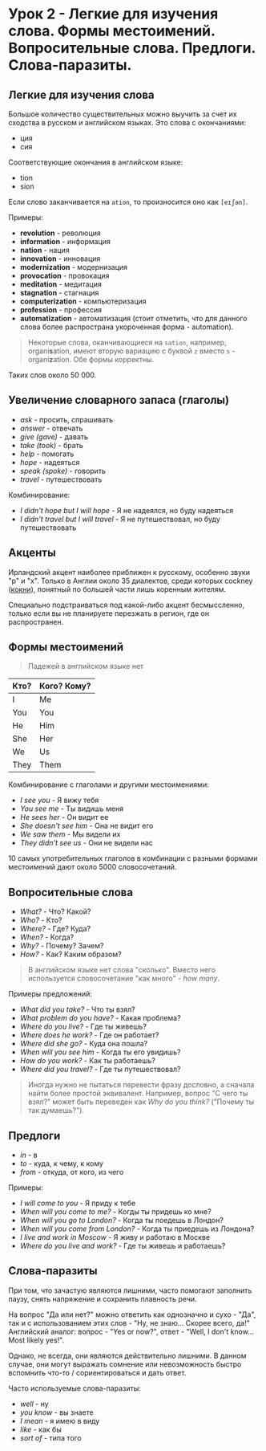 # Урок 2 - Легкие для изучения слова. Формы местоимений. Вопросительные слова. Предлоги. Слова-паразиты.

## Легкие для изучения слова

Большое количество существительных можно выучить за счет их сходства в русском и английском языках. Это слова с
окончаниями:

- ция
- сия

Соответствующие окончания в английском языке:

- tion
- sion

Если слово заканчивается на `ation`, то произносится оно как `[eɪʃən]`.

Примеры:

- **revolution** - революция
- **information** - информация
- **nation** - нация
- **innovation** - инновация
- **modernization** - модернизация
- **provocation** - провокация
- **meditation** - медитация
- **stagnation** - стагнация
- **computerization** - компьютеризация
- **profession** - профессия
- **automatization** - автоматизация (стоит отметить, что для данного слова более распространа укороченная форма -
automation).

> Некоторые слова, оканчивающиеся на `sation`, например, organi**s**ation, имеют вторую вариацию с буквой `z` вместо
> `s` - organi**z**ation. Обе формы корректны.

Таких слов около 50 000.

## Увеличение словарного запаса (глаголы)

- *ask* - просить, спрашивать
- *answer* - отвечать
- *give (gave)* - давать
- *take (took)* - брать
- *help* - помогать
- *hope* - надеяться
- *speak (spoke)* - говорить
- *travel* - путешествовать

Комбинирование:

- *I didn't hope but I will hope* - Я не надеялся, но буду надеяться
- *I didn't travel but I will travel* - Я не путешествовал, но буду путешествовать

## Акценты

Ирландский акцент наиболее приближен к русскому, особенно звуки "р" и "х". Только в Англии около 35 диалектов, среди
которых  cockney ([кокни]), понятный по большей части лишь коренным жителям.

Специально подстраиваться под какой-либо акцент бесмыссленно, только если вы не планируете перезжать в регион, где он
распространен.

## Формы местоимений

> Падежей в английском языке нет

| Кто? | Кого? Кому? |
| ---- | ----------- |
| I    | Me          |
| You  | You         |
| He   | Him         |
| She  | Her         |
| We   | Us          |
| They | Them        |

Комбинирование с глаголами и другими местоимениями:

- *I see you* - Я вижу тебя
- *You see me* - Ты видишь меня
- *He sees her* - Он видит ее
- *She doesn't see him* - Она не видит его
- *We saw them* - Мы видели их
- *They didn't see us* - Они не видели нас

10 самых употребительных глаголов в комбинации с разными формами местоимений дают около 5000 словосочетаний.

## Вопросительные слова

- *What?* - Что? Какой?
- *Who?* - Кто?
- *Where?* - Где? Куда?
- *When?* - Когда?
- *Why?* - Почему? Зачем?
- *How?* - Как? Каким образом?

> В английском языке нет слова "сколько". Вместо него используется словосочетание "как много" - *how many*.

Примеры предложений:

- *What did you take?* - Что ты взял?
- *What problem do you have?* - Какая проблема?
- *Where do you live?* - Где ты живешь?
- *Where does he work?* - Где он работает?
- *Where did she go?* - Куда она пошла?
- *When will you see him* - Когда ты его увидишь?
- *How do you work?* - Как ты работаешь?
- *Where did you travel?* - Где ты путешествовал?

> Иногда нужно не пытаться перевести фразу дословно, а сначала найти более простой эквивалент. Например, вопрос "С чего
> ты взял?" может быть переведен как *Why do you think?* ("Почему ты так думаешь?").

## Предлоги

- *in* - в
- *to* - куда, к чему, к кому
- *from* - откуда, от кого, из чего

Примеры:

- *I will come to you* - Я приду к тебе
- *When will you come to me?* - Когды ты придешь ко мне?
- *When will you go to London?* - Когда ты поедешь в Лондон?
- *When will you come from London?* - Когда ты приедешь из Лондона?
- *I live and work in Moscow* - Я живу и работаю в Москве
- *Where do you live and work?* - Где ты живешь и работаешь?

## Слова-паразиты

При том, что зачастую являются лишними, часто помогают заполнить паузу, снять напряжение и сохранить плавность речи.

На вопрос "Да или нет?" можно ответить как однозначно и сухо - "Да", так и с использованием этих слов - "Ну, не знаю...
Скорее всего, да!" Английский аналог: вопрос - "Yes or now?", ответ - "Well, I don't know... Most likely yes!".

Однако, не всегда, они являются действительно лишними. В данном случае, они могут выражать сомнение или невозможность
быстро вспомнить что-то / сориентироваться и дать ответ.

Часто используемые слова-паразиты:

- *well* - ну
- *you know* - вы знаете
- *I mean* - я имею в виду
- *like* - как бы
- *sort of* - типа того

[кокни]: https://ru.wikipedia.org/wiki/%D0%9A%D0%BE%D0%BA%D0%BD%D0%B8
